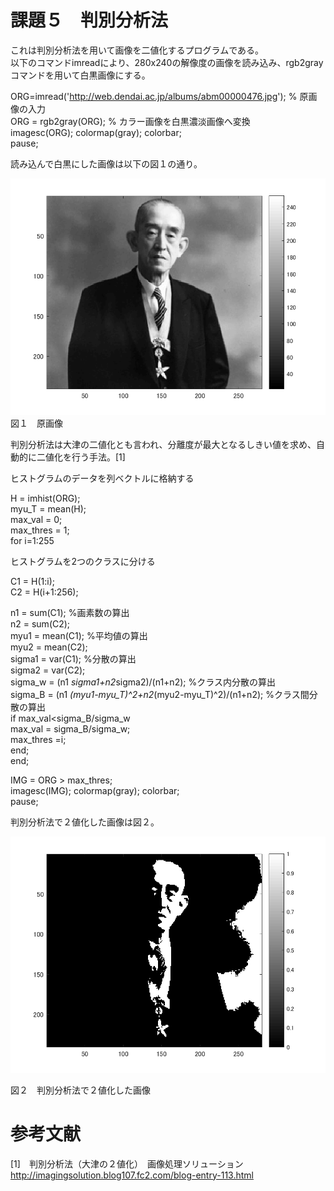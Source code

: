 # 課題５　判別分析法
  
これは判別分析法を用いて画像を二値化するプログラムである。  
以下のコマンドimreadにより、280x240の解像度の画像を読み込み、rgb2grayコマンドを用いて白黒画像にする。  
  
ORG=imread('http://web.dendai.ac.jp/albums/abm00000476.jpg'); % 原画像の入力  
ORG = rgb2gray(ORG); % カラー画像を白黒濃淡画像へ変換  
imagesc(ORG); colormap(gray); colorbar;  
pause;  
  
  
読み込んで白黒にした画像は以下の図１の通り。  

![原画像](kadai5-1.png)
図１　原画像  
  
  
判別分析法は大津の二値化とも言われ、分離度が最大となるしきい値を求め、自動的に二値化を行う手法。[1]  
  
ヒストグラムのデータを列ベクトルに格納する  
  
H = imhist(ORG);  
myu_T = mean(H);  
max_val = 0;  
max_thres = 1;  
for i=1:255  
  
ヒストグラムを2つのクラスに分ける  
  
C1 = H(1:i);  
C2 = H(i+1:256);  
  
n1 = sum(C1); %画素数の算出  
n2 = sum(C2);  
myu1 = mean(C1); %平均値の算出  
myu2 = mean(C2);  
sigma1 = var(C1); %分散の算出  
sigma2 = var(C2);  
sigma_w = (n1 *sigma1+n2*sigma2)/(n1+n2); %クラス内分散の算出  
sigma_B = (n1 *(myu1-myu_T)^2+n2*(myu2-myu_T)^2)/(n1+n2); %クラス間分散の算出  
if max_val<sigma_B/sigma_w  
max_val = sigma_B/sigma_w;  
max_thres =i;  
end;  
end;  
  
IMG = ORG > max_thres;  
imagesc(IMG); colormap(gray); colorbar;  
pause;  
  
  
判別分析法で２値化した画像は図２。  
  
![2](kadai5-2.png)

図２　判別分析法で２値化した画像  
  
  
  
  
# 参考文献

[1]　判別分析法（大津の２値化）　画像処理ソリューション  
http://imagingsolution.blog107.fc2.com/blog-entry-113.html  
  
